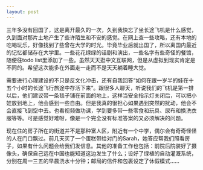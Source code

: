 ```yaml
---
layout: post
---
```


三年多没有回国了，这是离开最久的一次，久到我快忘了坐长途飞机是什么感觉，久到面对那片土地产生了些许陌生和不安的感觉。在网上查一些攻略，还有本地的吃喝玩乐，好像找到了些曾在大学的时光。毕竟毕业后就出国了，所以离国内最近的记忆都储存在大学里。一些花花绿绿的话剧和演出，一些名字有些奇怪的餐馆，随便往todo list里添加了一些。虽然天天逛中文互联网，但是从虚拟到现实肯定是不同的。希望这次能多在外面走一走而不是天天躺着睡大觉。

需要进行心理建设的不只是反文化冲击，还有自我回答“如何在跟一岁半的娃在十五个小时的长途飞行旅途中存活下来“。跟很多人聊天，听说我们的飞机是第一排以后，他们建议带一条毯子铺在前面的地上，这样当安全指示灯关闭后，可以把小娃放到地上，他会感到一些自由。但是我真的很担心如果遇到突然的扰动，他会不会直接飞到空中去。也看视频做功课，学到要多带一些零食和玩具、尿布和换洗衣服等等。可是感觉好难呀，像是一个完全没有标准答案的又必须解决的问题。

现在住的房子所在的街道并不是那种富人区，附近有一个中学，偶尔会有奇奇怪怪的人在门口飘过。前几天买了一个蛋糕带给对门的Sarah，她答应帮我们照看房子，如果有什么问题会给我们发信息。其他的准备工作也包括：前院后院装好了摄像头，确保自己远在中国也能知道这边发生了什么；设好了绿植的自动灌溉系统，分别在周一三五的早晨浇水十分钟；邮局的信件和包裹设定了休假模式……
